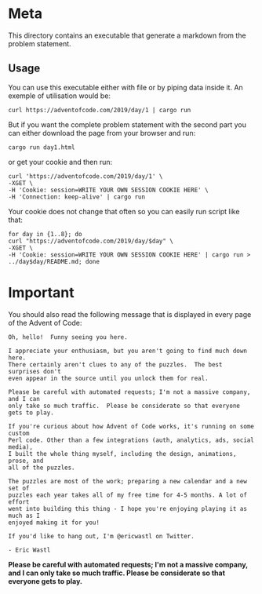 Meta
====

This directory contains an executable that generate a markdown from the problem statement.

Usage
-----

You can use this executable either with file or by piping data inside it.
An exemple of utilisation would be:
```
curl https://adventofcode.com/2019/day/1 | cargo run 
```

But if you want the complete problem statement with the second part you can 
either download the page from your browser and run:
```
cargo run day1.html
```
or get your cookie and then run:
```
curl 'https://adventofcode.com/2019/day/1' \
-XGET \
-H 'Cookie: session=WRITE YOUR OWN SESSION COOKIE HERE' \
-H 'Connection: keep-alive' | cargo run
```


Your cookie does not change that often so you can easily run script like that:
```
for day in {1..8}; do
curl "https://adventofcode.com/2019/day/$day" \
-XGET \
-H 'Cookie: session=WRITE YOUR OWN SESSION COOKIE HERE' | cargo run > ../day$day/README.md; done
```

Important
=========

You should also read the following message that is displayed in every page of the
Advent of Code:
```
Oh, hello!  Funny seeing you here.

I appreciate your enthusiasm, but you aren't going to find much down here.
There certainly aren't clues to any of the puzzles.  The best surprises don't
even appear in the source until you unlock them for real.

Please be careful with automated requests; I'm not a massive company, and I can
only take so much traffic.  Please be considerate so that everyone gets to play.

If you're curious about how Advent of Code works, it's running on some custom
Perl code. Other than a few integrations (auth, analytics, ads, social media),
I built the whole thing myself, including the design, animations, prose, and
all of the puzzles.

The puzzles are most of the work; preparing a new calendar and a new set of
puzzles each year takes all of my free time for 4-5 months. A lot of effort
went into building this thing - I hope you're enjoying playing it as much as I
enjoyed making it for you!

If you'd like to hang out, I'm @ericwastl on Twitter.

- Eric Wastl
```

**Please be careful with automated requests; I'm not a massive company, and I can
only take so much traffic.  Please be considerate so that everyone gets to play.**
